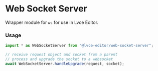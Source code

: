 # Web Socket Server

Wrapper module for `ws` for use in Lvce Editor.

### Usage

```js
import * as WebSocketServer from "@lvce-editor/web-socket-server";

// receive request object and socket from a parent
// process and upgrade the socket to a websocket
await WebSocketServer.handleUpgrade(request, socket);
```
